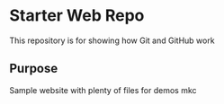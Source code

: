 # Starter Web Repo

This repository is for showing how Git and GitHub work

## Purpose

Sample website with plenty of files for demos
mkc
